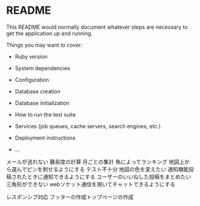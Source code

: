 # README

This README would normally document whatever steps are necessary to get the
application up and running.

Things you may want to cover:

* Ruby version

* System dependencies

* Configuration

* Database creation

* Database initialization

* How to run the test suite

* Services (job queues, cache servers, search engines, etc.)

* Deployment instructions

* ...

メールが送れない
難易度の計算
月ごとの集計
魚によってランキング
地図上から選んでピンを刺せるようにする
テスト不十分
地図の色を変えたい
通知機能投稿されたときに通知できるようにする
ユーザーのいいねした投稿をまとめたい
三角形ができない
webソケット通信を用いてチャットできるようにする

レスポンシブ対応
フッターの作成トップページの作成



   